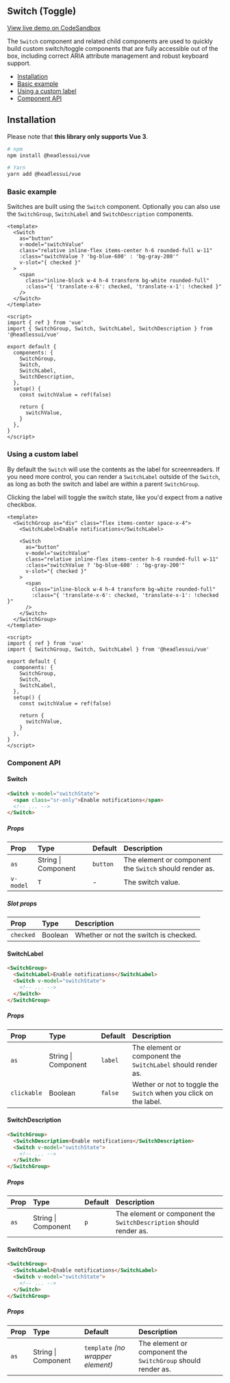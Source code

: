 ## Switch (Toggle)

[View live demo on CodeSandbox](https://codesandbox.io/s/headlessuivue-switch-example-8ycp6?file=/src/App.vue)

The `Switch` component and related child components are used to quickly build custom switch/toggle components that are fully accessible out of the box, including correct ARIA attribute management and robust keyboard support.

- [Installation](#installation)
- [Basic example](#basic-example)
- [Using a custom label](#using-a-custom-label)
- [Component API](#component-api)

## Installation

Please note that **this library only supports Vue 3**.

```sh
# npm
npm install @headlessui/vue

# Yarn
yarn add @headlessui/vue
```

### Basic example

Switches are built using the `Switch` component. Optionally you can also use the `SwitchGroup`, `SwitchLabel` and `SwitchDescription` components.

```vue
<template>
  <Switch
    as="button"
    v-model="switchValue"
    class="relative inline-flex items-center h-6 rounded-full w-11"
    :class="switchValue ? 'bg-blue-600' : 'bg-gray-200'"
    v-slot="{ checked }"
  >
    <span
      class="inline-block w-4 h-4 transform bg-white rounded-full"
      :class="{ 'translate-x-6': checked, 'translate-x-1': !checked }"
    />
  </Switch>
</template>

<script>
import { ref } from 'vue'
import { SwitchGroup, Switch, SwitchLabel, SwitchDescription } from '@headlessui/vue'

export default {
  components: {
    SwitchGroup,
    Switch,
    SwitchLabel,
    SwitchDescription,
  },
  setup() {
    const switchValue = ref(false)

    return {
      switchValue,
    }
  },
}
</script>
```

### Using a custom label

By default the `Switch` will use the contents as the label for screenreaders. If you need more control, you can render a `SwitchLabel` outside of the `Switch`, as long as both the switch and label are within a parent `SwitchGroup`.

Clicking the label will toggle the switch state, like you'd expect from a native checkbox.

```vue
<template>
  <SwitchGroup as="div" class="flex items-center space-x-4">
    <SwitchLabel>Enable notifications</SwitchLabel>

    <Switch
      as="button"
      v-model="switchValue"
      class="relative inline-flex items-center h-6 rounded-full w-11"
      :class="switchValue ? 'bg-blue-600' : 'bg-gray-200'"
      v-slot="{ checked }"
    >
      <span
        class="inline-block w-4 h-4 transform bg-white rounded-full"
        :class="{ 'translate-x-6': checked, 'translate-x-1': !checked }"
      />
    </Switch>
  </SwitchGroup>
</template>

<script>
import { ref } from 'vue'
import { SwitchGroup, Switch, SwitchLabel } from '@headlessui/vue'

export default {
  components: {
    SwitchGroup,
    Switch,
    SwitchLabel,
  },
  setup() {
    const switchValue = ref(false)

    return {
      switchValue,
    }
  },
}
</script>
```

### Component API

#### Switch

```html
<Switch v-model="switchState">
  <span class="sr-only">Enable notifications</span>
  <!-- ... -->
</Switch>
```

##### Props

| Prop      | Type                | Default  | Description                                             |
| :-------- | :------------------ | :------- | :------------------------------------------------------ |
| `as`      | String \| Component | `button` | The element or component the `Switch` should render as. |
| `v-model` | `T`                 | -        | The switch value.                                       |

##### Slot props

| Prop      | Type    | Description                           |
| :-------- | :------ | :------------------------------------ |
| `checked` | Boolean | Whether or not the switch is checked. |

#### SwitchLabel

```html
<SwitchGroup>
  <SwitchLabel>Enable notifications</SwitchLabel>
  <Switch v-model="switchState">
    <!-- ... -->
  </Switch>
</SwitchGroup>
```

##### Props

| Prop        | Type                | Default | Description                                                       |
| :---------- | :------------------ | :------ | :---------------------------------------------------------------- |
| `as`        | String \| Component | `label` | The element or component the `SwitchLabel` should render as.      |
| `clickable` | Boolean             | `false` | Wether or not to toggle the `Switch` when you click on the label. |

#### SwitchDescription

```html
<SwitchGroup>
  <SwitchDescription>Enable notifications</SwitchDescription>
  <Switch v-model="switchState">
    <!-- ... -->
  </Switch>
</SwitchGroup>
```

##### Props

| Prop | Type                | Default | Description                                                        |
| :--- | :------------------ | :------ | :----------------------------------------------------------------- |
| `as` | String \| Component | `p`     | The element or component the `SwitchDescription` should render as. |

#### SwitchGroup

```html
<SwitchGroup>
  <SwitchLabel>Enable notifications</SwitchLabel>
  <Switch v-model="switchState">
    <!-- ... -->
  </Switch>
</SwitchGroup>
```

##### Props

| Prop | Type                | Default                           | Description                                                  |
| :--- | :------------------ | :-------------------------------- | :----------------------------------------------------------- |
| `as` | String \| Component | `template` _(no wrapper element)_ | The element or component the `SwitchGroup` should render as. |
